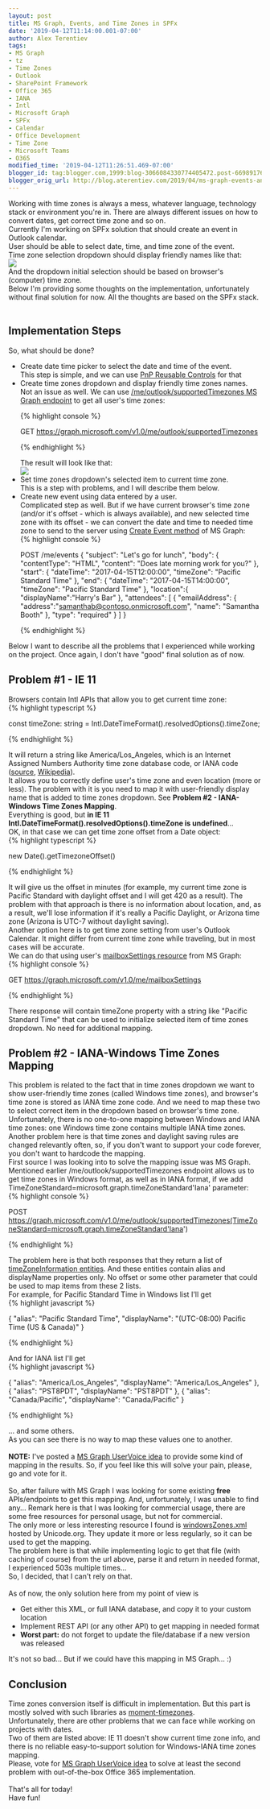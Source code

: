```yaml
---
layout: post
title: MS Graph, Events, and Time Zones in SPFx
date: '2019-04-12T11:14:00.001-07:00'
author: Alex Terentiev
tags:
- MS Graph
- tz
- Time Zones
- Outlook
- SharePoint Framework
- Office 365
- IANA
- Intl
- Microsoft Graph
- SPFx
- Calendar
- Office Development
- Time Zone
- Microsoft Teams
- O365
modified_time: '2019-04-12T11:26:51.469-07:00'
blogger_id: tag:blogger.com,1999:blog-3066084330774405472.post-6698917691795540265
blogger_orig_url: http://blog.aterentiev.com/2019/04/ms-graph-events-and-time-zones-in-spfx.html
---
```


Working with time zones is always a mess, whatever language, technology stack or environment you're in. There are always different issues on how to convert dates, get correct time zone and so on.<br />Currently I'm working on SPFx solution that should create an event in Outlook calendar.<br />User should be able to select date, time, and time zone of the event.<br />Time zone selection dropdown should display friendly names like that:<br /><img border="0" src="{{site.baseurl}}/assets/images/posts/2019/timezones.png" /><br />And the dropdown initial selection should be based on browser's (computer) time zone.<br />Below I'm providing some thoughts on the implementation, unfortunately without final solution for now. All the thoughts are based on the SPFx stack. <br /><a name='more'></a><br /><h2>Implementation Steps</h2>So, what should be done? <ul><li>Create date time picker to select the date and time of the event.<br />This step is simple, and we can use <a href="https://github.com/SharePoint/sp-dev-fx-controls-react/" target="_blank">PnP Reusable Controls</a> for that </li><li>Create time zones dropdown and display friendly time zones names. <br />Not an issue as well. We can use <a href="https://docs.microsoft.com/en-us/graph/api/outlookuser-supportedtimezones" target="_blank"><span class="code">/me/outlook/supportedTimezones</span> MS Graph endpoint</a> to get all user's time zones: 
<div markdown="1">
{% highlight console %}

GET https://graph.microsoft.com/v1.0/me/outlook/supportedTimezones

{% endhighlight %}
</div>
The result will look like that:<br /><img border="0" src="{{site.baseurl}}/assets/images/posts/2019/msgraph-timezones.png" /></li><li>Set time zones dropdown's selected item to current time zone.<br />This is a step with problems, and I will describe them below. </li><li>Create new event using data entered by a user.<br />Complicated step as well. But if we have current browser's time zone (and/or it's offset - which is always available), and new selected time zone with its offset - we can convert the date and time to needed time zone to send to the server using <a href="https://docs.microsoft.com/en-us/graph/api/user-post-events?view=graph-rest-1.0" target="_blank">Create Event method</a> of MS Graph: 
<div markdown="1">
{% highlight console %}

POST /me/events
{
  "subject": "Let's go for lunch",
  "body": {
    "contentType": "HTML",
    "content": "Does late morning work for you?"
  },
  "start": {
      "dateTime": "2017-04-15T12:00:00",
      "timeZone": "Pacific Standard Time"
  },
  "end": {
      "dateTime": "2017-04-15T14:00:00",
      "timeZone": "Pacific Standard Time"
  },
  "location":{
      "displayName":"Harry's Bar"
  },
  "attendees": [
    {
      "emailAddress": {
        "address":"samanthab@contoso.onmicrosoft.com",
        "name": "Samantha Booth"
      },
      "type": "required"
    }
  ]
}

{% endhighlight %}
</div>
</li></ul>Below I want to describe all the problems that I experienced while working on the project. Once again, I don't have "good" final solution as of now.<br /><h2>Problem #1 - IE 11</h2>Browsers contain <span class="code">Intl</span> APIs that allow you to get current time zone: 
<div markdown="1">
{% highlight typescript %}

const timeZone: string = Intl.DateTimeFormat().resolvedOptions().timeZone;

{% endhighlight %}
</div>
It will return a string like <span class="code">America/Los_Angeles</span>, which is an Internet Assigned Numbers Authority time zone database code, or IANA code (<a href="https://www.iana.org/time-zones" target="_blank">source</a>, <a href="https://en.wikipedia.org/wiki/List_of_tz_database_time_zones" target="_blank">Wikipedia</a>).<br />It allows you to correctly define user's time zone and even location (more or less). The problem with it is you need to map it with user-friendly display name that is added to time zones dropdown. See <b>Problem #2 - IANA-Windows Time Zones Mapping</b>.<br />Everything is good, but <b>in IE 11 <span class="code">Intl.DateTimeFormat().resolvedOptions().timeZone</span> is <span class="code">undefined</span></b>...<br />OK, in that case we can get time zone offset from a <span class="code">Date</span> object: 
<div markdown="1">
{% highlight typescript %}

new Date().getTimezoneOffset()

{% endhighlight %}
</div>
It will give us the offset in minutes (for example, my current time zone is Pacific Standard with daylight offset and I will get 420 as a result). The problem with that approach is there is no information about location, and, as a result, we'll lose information if it's really a Pacific Daylight, or Arizona time zone (Arizona is UTC-7 without daylight saving).<br />Another option here is to get time zone setting from user's Outlook Calendar. It might differ from current time zone while traveling, but in most cases will be accurate.<br />We can do that using user's <a href="https://docs.microsoft.com/en-us/graph/api/resources/mailboxsettings?view=graph-rest-1.0" target="_blank">mailboxSettings resource</a> from MS Graph: 
<div markdown="1">
{% highlight console %}

GET https://graph.microsoft.com/v1.0/me/mailboxSettings

{% endhighlight %}
</div>
There response will contain <span class="code">timeZone</span> property with a string like "Pacific Standard Time" that can be used to initialize selected item of time zones dropdown. No need for additional mapping.<br /><h2>Problem #2 - IANA-Windows Time Zones Mapping</h2>This problem is related to the fact that in time zones dropdown we want to show user-friendly time zones (called Windows time zones), and browser's time zone is stored as IANA time zone code. And we need to map these two to select correct item in the dropdown based on browser's time zone.<br />Unfortunately, there is no one-to-one mapping between Windows and IANA time zones: one Windows time zone contains multiple IANA time zones.<br />Another problem here is that time zones and daylight saving rules are changed relevantly often, so, if you don't want to support your code forever, you don't want to hardcode the mapping.<br />First source I was looking into to solve the mapping issue was MS Graph. Mentioned earlier <span class="code">/me/outlook/supportedTimezones</span> endpoint allows us to get time zones in Windows format, as well as in IANA format, if we add <span class="code">TimeZoneStandard=microsoft.graph.timeZoneStandard'Iana'</span> parameter: 
<div markdown="1">
{% highlight console %}

POST https://graph.microsoft.com/v1.0/me/outlook/supportedTimezones(TimeZoneStandard=microsoft.graph.timeZoneStandard'Iana')

{% endhighlight %}
</div>
The problem here is that both responses that they return a list of <a href="https://docs.microsoft.com/en-us/graph/api/resources/timezoneinformation?view=graph-rest-1.0" target="_blank"><span class="code">timeZoneInformation</span> entities</a>. And these entities contain <span class="code">alias</span> and <span class="code">displayName</span> properties only. No offset or some other parameter that could be used to map items from these 2 lists.<br />For example, for Pacific Standard Time in Windows list I'll get 
<div markdown="1">
{% highlight javascript %}

{
  "alias": "Pacific Standard Time",
  "displayName": "(UTC-08:00) Pacific Time (US & Canada)"
}

{% endhighlight %}
</div>
And for IANA list I'll get 
<div markdown="1">
{% highlight javascript %}

{
  "alias": "America/Los_Angeles",
  "displayName": "America/Los_Angeles"
},
{
 "alias": "PST8PDT",
 "displayName": "PST8PDT"
},
{
 "alias": "Canada/Pacific",
 "displayName": "Canada/Pacific"
}

{% endhighlight %}
</div>
... and some others.<br />As you can see there is no way to map these values one to another.<br /><br /><b>NOTE:</b> I've posted a <a href="https://microsoftgraph.uservoice.com/forums/920506-microsoft-graph-feature-requests/suggestions/37360369-provide-mapping-between-windows-and-iana-time-zone" target="_blank">MS Graph UserVoice idea</a> to provide some kind of mapping in the results. So, if you feel like this will solve your pain, please, go and vote for it. <br /><br />So, after failure with MS Graph I was looking for some existing <b>free</b> APIs/endpoints to get this mapping. And, unfortunately, I was unable to find any... Remark here is that I was looking for commercial usage, there are some free resources for personal usage, but not for commercial.<br />The only more or less interesting resource I found is <a href="http://unicode.org/repos/cldr/trunk/common/supplemental/windowsZones.xml" target="_blank">windowsZones.xml</a> hosted by Unicode.org. They update it more or less regularly, so it can be used to get the mapping.<br />The problem here is that while implementing logic to get that file (with caching of course) from the url above, parse it and return in needed format, I experienced 503s multiple times...<br />So, I decided, that I can't rely on that. <br /><br />As of now, the only solution here from my point of view is  <ul><li>Get either this XML, or full IANA database, and copy it to your custom location</li><li>Implement REST API (or any other API) to get mapping in needed format</li><li><b>Worst part:</b> do not forget to update the file/database if a new version was released</li></ul>It's not so bad... But if we could have this mapping in MS Graph... :)<br /><h2>Conclusion</h2>Time zones conversion itself is difficult in implementation. But this part is mostly solved with such libraries as <a href="https://momentjs.com/timezone/" target="_blank">moment-timezones</a>.<br />Unfortunately, there are other problems that we can face while working on projects with dates.<br />Two of them are listed above: IE 11 doesn't show current time zone info, and there is no reliable easy-to-support solution for Windows-IANA time zones mapping.<br />Please, vote for <a href="https://microsoftgraph.uservoice.com/forums/920506-microsoft-graph-feature-requests/suggestions/37360369-provide-mapping-between-windows-and-iana-time-zone" target="_blank">MS Graph UserVoice idea</a> to solve at least the second problem with out-of-the-box Office 365 implementation.<br /><br />That's all for today!<br />Have fun!